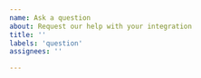 ```yaml
---
name: Ask a question
about: Request our help with your integration
title: ''
labels: 'question'
assignees: ''

---
```


[//]: # (Details TBA)
